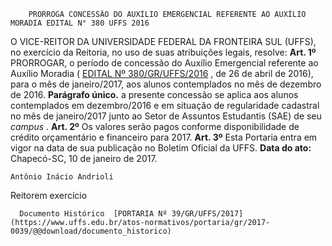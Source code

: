         PRORROGA CONCESSÃO DO AUXÍLIO EMERGENCIAL REFERENTE AO AUXÍLIO MORADIA EDITAL N° 380 UFFS 2016  

 O VICE-REITOR DA UNIVERSIDADE FEDERAL DA FRONTEIRA SUL (UFFS), no exercício da Reitoria, no uso de suas atribuições legais, resolve:   **Art. 1º** PRORROGAR, o período de concessão do Auxílio Emergencial referente ao Auxílio Moradia ( [EDITAL Nº 380/GR/UFFS/2016](https://www.uffs.edu.br/atos-normativos/edital/gr/2016-0380)  , de 26 de abril de 2016), para o mês de janeiro/2017, aos alunos contemplados no mês de dezembro de 2016. **Parágrafo único.** a presente concessão se aplica aos alunos contemplados em dezembro/2016 e em situação de regularidade cadastral no mês de janeiro/2017 junto ao Setor de Assuntos Estudantis (SAE) de seu *campus* .   **Art. 2º** Os valores serão pagos conforme disponibilidade de crédito orçamentário e financeiro para 2017.   **Art. 3º** Esta Portaria entra em vigor na data de sua publicação no Boletim Oficial da UFFS.      **Data do ato:** Chapecó-SC, 10 de janeiro de 2017.   
 

    Antônio Inácio Andrioli   
 Reitorem exercício 

      Documento Histórico  [PORTARIA Nº 39/GR/UFFS/2017](https://www.uffs.edu.br/atos-normativos/portaria/gr/2017-0039/@@download/documento_historico)     
      